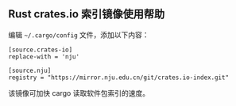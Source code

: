 ## Rust crates.io 索引镜像使用帮助

编辑 `~/.cargo/config` 文件，添加以下内容：

```
[source.crates-io]
replace-with = 'nju'

[source.nju]
registry = "https://mirror.nju.edu.cn/git/crates.io-index.git"
```

该镜像可加快 cargo 读取软件包索引的速度。

